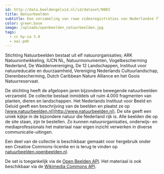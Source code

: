 ```yaml
---
id: http://data.beeldengeluid.nl/id/dataset/0003
title: Natuurbeelden
subtitle: Een verzameling van ruwe videoregistraties van Nederlandse flora en fauna onder een Creative Commons licentie, afkomstig van Stichting Natuurbeelden.
color: green.base
image: /uploads/openbeelden_natuurbeelden.jpg
tags:
  - cc by-sa 3.0
  - oai-pmh
---
```


Stichting Natuurbeelden bestaat uit elf natuurorganisaties; ARK Natuurontwikkeling, IUCN NL, Natuurmonumenten, Vogelbescherming Nederland, De Waddenvereniging, De 12 Landschappen, Instituut voor natuureducatie en duurzaamheid, Vereniging Nederlands Cultuurlandschap, Dierenbescherming, Dutch Caribbean Nature Alliance en het Goois Natuurreservaat.

De stichting heeft de afgelopen jaren bijzondere bewegende natuurbeelden verzameld. De collectie bestaat inmiddels uit ruim 4.000 fragmenten van planten, dieren en landschappen. Het Nederlands Instituut voor Beeld en Geluid geeft een beschrijving van de beelden en plaatst ze op [www.natuurbeelden.nl](http://www.natuurbeelden.nl). De site geeft een uniek kijkje in de bijzondere natuur die Nederland rijk is. Alle beelden die op de site staan, zijn te bestellen. Zo kunnen natuurorganisaties, onderwijs- en mediaprofessionals het materiaal naar eigen inzicht verwerken in diverse communicatie-uitingen.

Een deel van de collectie is beschikbaar gemaakt voor hergebruik onder een Creative Commons-licentie en is terug te vinden op [natuurbeelden.openbeelden.nl](https://natuurbeelden.openbeelden.nl/).

De set is toegankelijk via de [Open Beelden API](/nl/apis/open-images). Het materiaal is ook beschikbaar via de [Wikimedia Commons API](https://tools.wmflabs.org/magnus-toolserver/commonsapi.php).
